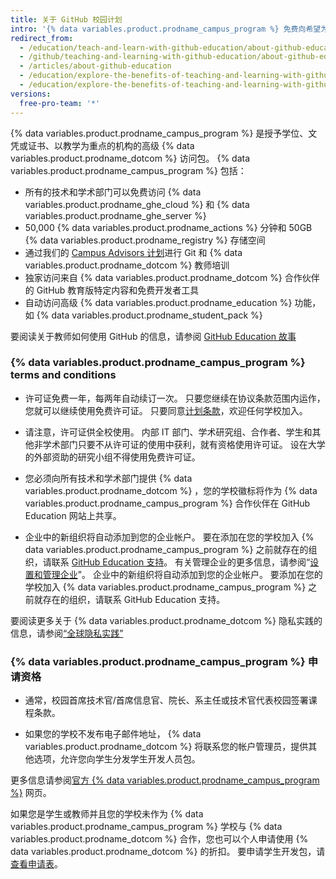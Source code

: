 ```yaml
---
title: 关于 GitHub 校园计划
intro: '{% data variables.product.prodname_campus_program %} 免费向希望为其社区充分利用 {% data variables.product.prodname_dotcom %} 的学校提供 {% data variables.product.prodname_ghe_cloud %} 和 {% data variables.product.prodname_ghe_server %}。'
redirect_from:
  - /education/teach-and-learn-with-github-education/about-github-education
  - /github/teaching-and-learning-with-github-education/about-github-education
  - /articles/about-github-education
  - /education/explore-the-benefits-of-teaching-and-learning-with-github-education/about-github-education
  - /education/explore-the-benefits-of-teaching-and-learning-with-github-education/about-github-campus-program
versions:
  free-pro-team: '*'
---
```


{% data variables.product.prodname_campus_program %} 是授予学位、文凭或证书、以教学为重点的机构的高级 {% data variables.product.prodname_dotcom %} 访问包。 {% data variables.product.prodname_campus_program %} 包括：

- 所有的技术和学术部门可以免费访问 {% data variables.product.prodname_ghe_cloud %} 和 {% data variables.product.prodname_ghe_server %}
- 50,000 {% data variables.product.prodname_actions %} 分钟和 50GB {% data variables.product.prodname_registry %} 存储空间
- 通过我们的 [Campus Advisors 计划](/education/explore-the-benefits-of-teaching-and-learning-with-github-education/about-campus-advisors)进行 Git 和 {% data variables.product.prodname_dotcom %} 教师培训
- 独家访问来自 {% data variables.product.prodname_dotcom %} 合作伙伴的 GitHub 教育版特定内容和免费开发者工具
- 自动访问高级 {% data variables.product.prodname_education %} 功能，如 {% data variables.product.prodname_student_pack %}

要阅读关于教师如何使用 GitHub 的信息，请参阅 [GitHub Education 故事](https://education.github.com/stories)

### {% data variables.product.prodname_campus_program %} terms and conditions

- 许可证免费一年，每两年自动续订一次。 只要您继续在协议条款范围内运作，您就可以继续使用免费许可证。 只要同意[计划条款](https://education.github.com/schools/terms)，欢迎任何学校加入。

- 请注意，许可证供全校使用。 内部 IT 部门、学术研究组、合作者、学生和其他非学术部门只要不从许可证的使用中获利，就有资格使用许可证。 设在大学的外部资助的研究小组不得使用免费许可证。

- 您必须向所有技术和学术部门提供 {% data variables.product.prodname_dotcom %} ，您的学校徽标将作为 {% data variables.product.prodname_campus_program %} 合作伙伴在 GitHub Education 网站上共享。

- 企业中的新组织将自动添加到您的企业帐户。 要在添加在您的学校加入 {% data variables.product.prodname_campus_program %} 之前就存在的组织，请联系 [GitHub Education 支持](https://support.github.com/contact/education)。 有关管理企业的更多信息，请参阅“[设置和管理企业](/github/setting-up-and-managing-your-enterprise)”。 企业中的新组织将自动添加到您的企业帐户。 要添加在您的学校加入 {% data variables.product.prodname_campus_program %} 之前就存在的组织，请联系 GitHub Education 支持。


要阅读更多关于 {% data variables.product.prodname_dotcom %} 隐私实践的信息，请参阅[“全球隐私实践”](/github/site-policy/global-privacy-practices)

### {% data variables.product.prodname_campus_program %} 申请资格

- 通常，校园首席技术官/首席信息官、院长、系主任或技术官代表校园签署课程条款。

- 如果您的学校不发布电子邮件地址， {% data variables.product.prodname_dotcom %} 将联系您的帐户管理员，提供其他选项，允许您向学生分发学生开发人员包。

更多信息请参阅[官方 {% data variables.product.prodname_campus_program %}](https://education.github.com/schools) 网页。

如果您是学生或教师并且您的学校未作为 {% data variables.product.prodname_campus_program %} 学校与 {% data variables.product.prodname_dotcom %} 合作，您也可以个人申请使用 {% data variables.product.prodname_dotcom %} 的折扣。 要申请学生开发包，请[查看申请表](https://education.github.com/pack/join)。

